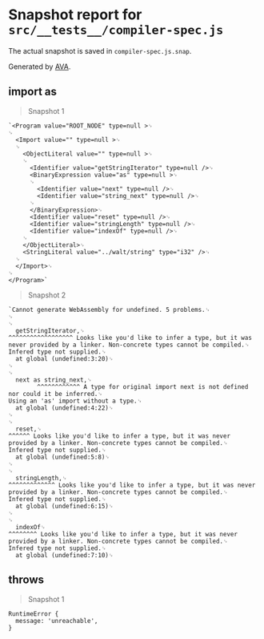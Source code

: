 # Snapshot report for `src/__tests__/compiler-spec.js`

The actual snapshot is saved in `compiler-spec.js.snap`.

Generated by [AVA](https://ava.li).

## import as

> Snapshot 1

    `<Program value="ROOT_NODE" type=null >␊
    ␊
      <Import value="" type=null >␊
      ␊
        <ObjectLiteral value="" type=null >␊
        ␊
          <Identifier value="getStringIterator" type=null />␊
          <BinaryExpression value="as" type=null >␊
          ␊
            <Identifier value="next" type=null />␊
            <Identifier value="string_next" type=null />␊
          ␊
          </BinaryExpression>␊
          <Identifier value="reset" type=null />␊
          <Identifier value="stringLength" type=null />␊
          <Identifier value="indexOf" type=null />␊
        ␊
        </ObjectLiteral>␊
        <StringLiteral value="../walt/string" type="i32" />␊
      ␊
      </Import>␊
    ␊
    </Program>`

> Snapshot 2

    `Cannot generate WebAssembly for undefined. 5 problems.␊
    ␊
    ␊
      getStringIterator,␊
    ^^^^^^^^^^^^^^^^^^ Looks like you'd like to infer a type, but it was never provided by a linker. Non-concrete types cannot be compiled.␊
    Infered type not supplied.␊
      at global (undefined:3:20)␊
    ␊
    ␊
      next as string_next,␊
            ^^^^^^^^^^^^ A type for original import next is not defined nor could it be inferred.␊
    Using an 'as' import without a type.␊
      at global (undefined:4:22)␊
    ␊
    ␊
      reset,␊
    ^^^^^^ Looks like you'd like to infer a type, but it was never provided by a linker. Non-concrete types cannot be compiled.␊
    Infered type not supplied.␊
      at global (undefined:5:8)␊
    ␊
    ␊
      stringLength,␊
    ^^^^^^^^^^^^^ Looks like you'd like to infer a type, but it was never provided by a linker. Non-concrete types cannot be compiled.␊
    Infered type not supplied.␊
      at global (undefined:6:15)␊
    ␊
    ␊
      indexOf␊
    ^^^^^^^^ Looks like you'd like to infer a type, but it was never provided by a linker. Non-concrete types cannot be compiled.␊
    Infered type not supplied.␊
      at global (undefined:7:10)␊
    

## throws

> Snapshot 1

    RuntimeError {
      message: 'unreachable',
    }